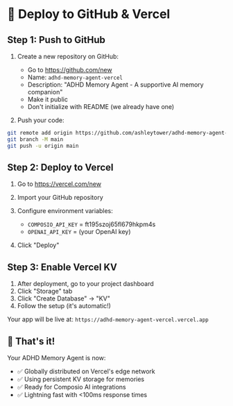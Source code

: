 # 🚀 Deploy to GitHub & Vercel

## Step 1: Push to GitHub

1. Create a new repository on GitHub:
   - Go to https://github.com/new
   - Name: `adhd-memory-agent-vercel`
   - Description: "ADHD Memory Agent - A supportive AI memory companion"
   - Make it public
   - Don't initialize with README (we already have one)

2. Push your code:
```bash
git remote add origin https://github.com/ashleytower/adhd-memory-agent-vercel.git
git branch -M main
git push -u origin main
```

## Step 2: Deploy to Vercel

1. Go to https://vercel.com/new
2. Import your GitHub repository
3. Configure environment variables:
   - `COMPOSIO_API_KEY` = ft195szoj65fl679hkpm4s
   - `OPENAI_API_KEY` = (your OpenAI key)

4. Click "Deploy"

## Step 3: Enable Vercel KV

1. After deployment, go to your project dashboard
2. Click "Storage" tab
3. Click "Create Database" → "KV"
4. Follow the setup (it's automatic!)

Your app will be live at: `https://adhd-memory-agent-vercel.vercel.app`

## 🎉 That's it! 

Your ADHD Memory Agent is now:
- ✅ Globally distributed on Vercel's edge network
- ✅ Using persistent KV storage for memories
- ✅ Ready for Composio AI integrations
- ✅ Lightning fast with <100ms response times